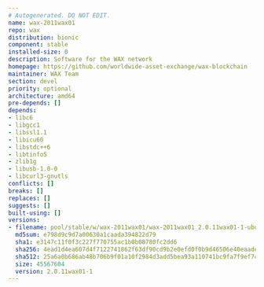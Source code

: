```yaml
---
# Autogenerated. DO NOT EDIT.
name: wax-2011wax01
repo: wax
distribution: bionic
component: stable
installed-size: 0
description: Software for the WAX network
homepage: https://github.com/worldwide-asset-exchange/wax-blockchain
maintainer: WAX Team
section: devel
priority: optional
architecture: amd64
pre-depends: []
depends:
- libc6
- libgcc1
- libssl1.1
- libicu60
- libstdc++6
- libtinfo5
- zlib1g
- libusb-1.0-0
- libcurl3-gnutls
conflicts: []
breaks: []
replaces: []
suggests: []
built-using: []
versions:
- filename: pool/stable/w/wax-2011wax01/wax-2011wax01_2.0.11wax01-1-ubuntu-18.04_amd64.deb
  md5sum: e798d9c9d7a00630a1caada394822d79
  sha1: e3147c11f0f3c227f770755ac1b0b08780fc2dd6
  sha256: 4ead1d4ea607d4f7122741862f63df90cd9b2e0efd0f0b9d46506e40eaade102
  sha512: 25a6a0b686ab48b706b9f01a10f2984d3add5bea93a110741bc9fa7f9ef7c4a96dad5d7e79cd6cfb24cba321ae20114711a39e6c7e805fbb9f9649f3749fc826
  size: 45567604
  version: 2.0.11wax01-1
---
```


